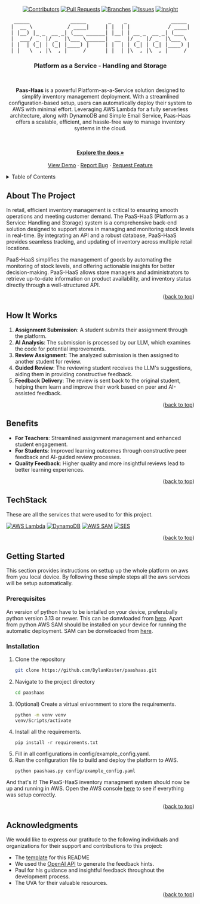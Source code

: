 <a name="readme-top"></a>

<div align="center">

[![Contributors](https://img.shields.io/badge/Contributors-4-green.svg?style=for-the-badge)](https://github.com/DylanKoster/paashaas/graphs/contributors)
[![Pull Requests](https://img.shields.io/badge/Pull%20Requests--green.svg?style=for-the-badge)](https://github.com/DylanKoster/paashaas/pulls)
[![Branches](https://img.shields.io/badge/Branches--green.svg?style=for-the-badge)](https://github.com/DylanKoster/paashaas/pulls)
[![Issues](https://img.shields.io/badge/Issues--green.svg?style=for-the-badge)](https://github.com/DylanKoster/paashaas/issues)
[![Insight](https://img.shields.io/badge/Insight--green.svg?style=for-the-badge)](https://github.com/DylanKoster/paashaas/pulse/monthly)

<pre>
 _____             _____       _    _              _____ 
|  __ \           / ____|     | |  | |            / ____|
| |__) |_ _  __ _| (___ ______| |__| | __ _  __ _| (___  
|  ___/ _` |/ _` |\___ \______|  __  |/ _` |/ _` |\___ \ 
| |  | (_| | (_| |____) |     | |  | | (_| | (_| |____) |
|_|   \__,_|\__,_|_____/      |_|  |_|\__,_|\__,_|_____/ 
</pre>

</div>
<div align="center">
    <!-- <h1>PaaS-HaaS</h1>
    <div style="font-size: 75px; line-height: 1.2;">Paas-Haas</div>
    <div style="font-size: 20px;">Platform as a Service - Handling and Storage</div> -->
    <h3>Platform as a Service - Handling and Storage</h3>
    <br/>
    <p align="center">
    <strong>Paas-Haas</strong> is a powerful Platform-as-a-Service solution designed to simplify inventory management deployment. With a streamlined configuration-based setup, users can automatically deploy their system to AWS with minimal effort. Leveraging AWS Lambda for a fully serverless architecture, along with DynamoDB and Simple Email Service, Paas-Haas offers a scalable, efficient, and hassle-free way to manage inventory systems in the cloud.
    </p>
    <br />
    <br />
    <a href="https://github.com/DylanKoster/paashaas"><strong>Explore the docs »</strong></a>
    <br />
    <br />
    <a href="https://github.com/DylanKoster/paashaas/">View Demo</a>
    ·
    <a href="https://github.com/DylanKoster/paashaas/issues/new?labels=bug&template=bug-report---.md">Report Bug</a>
    ·
    <a href="https://github.com/DylanKoster/paashaas/issues/new?labels=enhancement&template=feature-request---.md">Request Feature</a>
  </p>
</div>

<details>
  <summary>Table of Contents</summary>
  <ol>
    <li>
      <a href="#about-the-project">About The Project</a>
      <ul>
        <li><a href="#techstack">TechStack</a></li>
      </ul>
    </li>
    <li>
      <a href="#getting-started">Getting Started</a>
      <ul>
        <li><a href="#prerequisites">Prerequisites</a></li>
        <li><a href="#installation">Installation</a></li>
      </ul>
    </li>
    <li><a href="#usage">Usage</a></li>
    <li><a href="#roadmap">Roadmap</a></li>
    <li><a href="#contributing">Contributing</a></li>
    <li><a href="#acknowledgments">Acknowledgments</a></li>
  </ol>
</details>

## About The Project

In retail, efficient inventory management is critical to ensuring smooth operations and meeting customer demand. The PaaS-HaaS (Platform as a Service: Handling and Storage) system is a comprehensive back-end solution designed to support stores in managing and monitoring stock levels in real-time. By integrating an API and a robust database, PaaS-HaaS provides seamless tracking, and updating of inventory across multiple retail locations.

PaaS-HaaS simplifies the management of goods by automating the monitoring of stock levels, and offering actionable insights for better decision-making. PaaS-HaaS allows store managers and administrators to retrieve up-to-date information on product availability, and inventory status directly through a well-structured API.

<p align="right">(<a href="#readme-top">back to top</a>)</p>

## How It Works

1. **Assignment Submission**: A student submits their assignment through the platform.
2. **AI Analysis**: The submission is processed by our LLM, which examines the code for potential improvements.
3. **Review Assignment**: The analyzed submission is then assigned to another student for review.
4. **Guided Review**: The reviewing student receives the LLM's suggestions, aiding them in providing constructive feedback.
5. **Feedback Delivery**: The review is sent back to the original student, helping them learn and improve their work based on peer and AI-assisted feedback.

<p align="right">(<a href="#readme-top">back to top</a>)</p>

## Benefits

- **For Teachers**: Streamlined assignment management and enhanced student engagement.
- **For Students**: Improved learning outcomes through constructive peer feedback and AI-guided review processes.
- **Quality Feedback**: Higher quality and more insightful reviews lead to better learning experiences.

<p align="right">(<a href="#readme-top">back to top</a>)</p>

## TechStack

These are all the services that were used to for this project.

<div align="left">

[![AWS Lambda][Lambda]][Lambda-url]
[![DynamoDB][DynamoDB]][DynamoDB-url]
[![AWS SAM][SAM]][SAM-url]
[![SES][SES]][SES-url]


</div>

<p align="right">(<a href="#readme-top">back to top</a>)</p>

## Getting Started

This section provides instructions on settup up the whole platform on aws from you local device. By following these simple steps all the aws services will be setup automatically.

### Prerequisites

An version of python have to be isntalled on your device, preferabally python version 3.13 or newer. This can be donwloaded from [here](https://www.python.org/downloads/).
Apart from python AWS SAM should be installed on your device for running the automatic deployment. SAM can be donwloaded from [here](https://docs.aws.amazon.com/serverless-application-model/latest/developerguide/install-sam-cli.html).

### Installation

1. Clone the repository
   ```sh
   git clone https://github.com/DylanKoster/paashaas.git
   ```
2. Navigate to the project directory
   ```sh
   cd paashaas
   ```
3. (Optional) Create a virtual enivornment to store the requirements. 
   ```sh
   python -m venv venv
   venv/Scripts/activate
   ```
4. Install all the requirements.
    ```
    pip install -r requirements.txt
    ```
5. Fill in all configurations in config/example_config.yaml.
6. Run the configuration file to build and deploy the platform to AWS.
    ```
    python paashaas.py config/example_config.yaml
    ```

And that's it! The PaaS-HaaS inventory managment system should now be up and running in AWS. Open the AWS console [here](https://aws.amazon.com/console/) to see if everything was setup correctly.

<p align="right">(<a href="#readme-top">back to top</a>)</p>

## Acknowledgments

We would like to express our gratitude to the following individuals and organizations for their support and contributions to this project:

- The [template](https://github.com/othneildrew/Best-README-Template) for this README
- We used the [OpenAI API](https://openai.com/index/openai-api/) to generate the feedback hints.
- Paul for his guidance and insightful feedback throughout the development process.
- The UVA for their valuable resources.

<p align="right">(<a href="#readme-top">back to top</a>)</p>

[Lambda]: https://img.shields.io/badge/AWS%20Lambda-FF9900?style=for-the-badge&logo=awslambda&logoColor=white
[Lambda-url]: https://aws.amazon.com/lambda/

[DynamoDB]: https://img.shields.io/badge/DynamoDB-4053D6?style=for-the-badge&logo=amazon-dynamodb&logoColor=white
[DynamoDB-url]: https://aws.amazon.com/dynamodb/

[SAM]: https://img.shields.io/badge/AWS%20SAM-1D72B8?style=for-the-badge&logo=amazonaws&logoColor=white
[SAM-url]: https://aws.amazon.com/serverless/sam/

[SES]: https://img.shields.io/badge/AWS%20SES-232F3E?style=for-the-badge&logo=amazonses&logoColor=white
[SES-url]: https://aws.amazon.com/ses/

